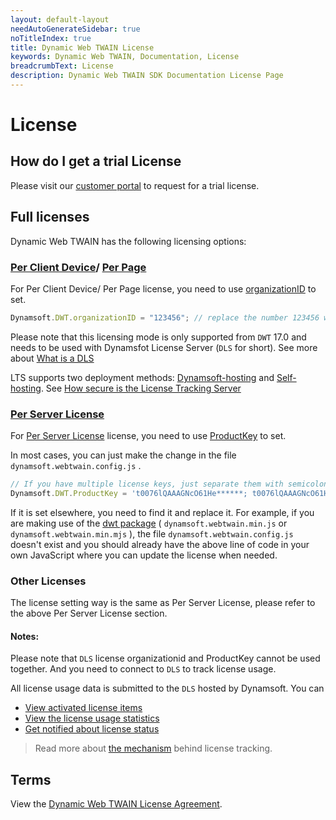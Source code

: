 ```yaml
---
layout: default-layout
needAutoGenerateSidebar: true
noTitleIndex: true
title: Dynamic Web TWAIN License
keywords: Dynamic Web TWAIN, Documentation, License
breadcrumbText: License
description: Dynamic Web TWAIN SDK Documentation License Page
---
```


# License

## How do I get a trial License

Please visit our [customer portal](https://www.dynamsoft.com/customer/license/trialLicense) to request for a trial license.

## Full licenses

Dynamic Web TWAIN has the following licensing options:

### [Per Client Device](https://www.dynamsoft.com/Products/WebTWAIN_License.aspx#per_browser_client)/ [Per Page](https://www.dynamsoft.com/Products/WebTWAIN_License.aspx#per_page)

For Per Client Device/ Per Page license, you need to use [organizationID]({{site.info}}api/Dynamsoft_WebTwainEnv.html#organizationid) to set.

``` javascript
Dynamsoft.DWT.organizationID = "123456"; // replace the number 123456 with YOUR-ORGANIZATION-ID
```

Please note that this licensing mode is only supported from `DWT` 17.0 and needs to be used with Dynamsfot License Server (`DLS` for short). See more about [What is a DLS](https://www.dynamsoft.com/license-tracking/docs/selfhosting/managelts.html?ver=latest)

LTS supports two deployment methods: [Dynamsoft-hosting](https://www.dynamsoft.com/license-tracking/docs/dshosting/index.html?ver=latest) and [Self-hosting](https://www.dynamsoft.com/license-tracking/docs/selfhosting/index.html?ver=latest). See [How secure is the License Tracking Server](https://www.dynamsoft.com/license-tracking/docs/about/licensefaq.html?ver=latest#how-secure-is-the-license-tracking-server)

### [Per Server License](https://www.dynamsoft.com/Products/WebTWAIN_License.aspx#per_server)

For [Per Server License](https://www.dynamsoft.com/Products/WebTWAIN_License.aspx#per_browser_client) license, you need to use [ProductKey]({{site.info}}api/WebTwain_Util.html#productkey) to set.

In most cases, you can just make the change in the file `dynamsoft.webtwain.config.js` .

``` javascript
// If you have multiple license keys, just separate them with semicolons.
Dynamsoft.DWT.ProductKey = 't0076lQAAAGNcO61He******; t0076lQAAAGNcO61He******';
```

If it is set elsewhere, you need to find it and replace it. For example, if you are making use of the [dwt package](https://www.npmjs.com/package/dwt) ( `dynamsoft.webtwain.min.js` or `dynamsoft.webtwain.min.mjs` ), the file `dynamsoft.webtwain.config.js` doesn't exist and you should already have the above line of code in your own JavaScript where you can update the license when needed.

### Other Licenses

The license setting way is the same as Per Server License, please refer to the above Per Server License section.

#### Notes:
Please note that `DLS` license organizationid and ProductKey cannot be used together. And you need to connect to `DLS` to track license usage. 

All license usage data is submitted to the `DLS` hosted by Dynamsoft. You can

* [View activated license items](https://www.dynamsoft.com/license-tracking/docs/common/licenseitems.html)
* [View the license usage statistics](https://www.dynamsoft.com/license-tracking/docs/common/statistics.html)
* [Get notified about license status](https://www.dynamsoft.com/license-tracking/docs/common/usagealerts.html)

> Read more about [the mechanism](https://www.dynamsoft.com/license-tracking/docs/common/mechanism.html) behind license tracking.

## Terms

View the [Dynamic Web TWAIN License Agreement](https://www.dynamsoft.com/Products/WebTwain_license.aspx).

